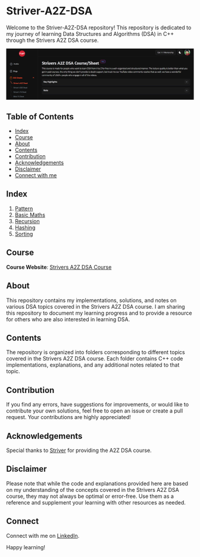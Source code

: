 # Striver-A2Z-DSA

Welcome to the Striver-A2Z-DSA repository! This repository is dedicated to my journey of learning Data Structures and Algorithms (DSA) in C++ through the Strivers A2Z DSA course.

<img src="Striver-A2Z-DSA.png" alt="Striver-A2Z-DSA">


## Table of Contents

- [Index](#index)
- [Course](#course)
- [About](#about)
- [Contents](#contents)
- [Contribution](#contribution)
- [Acknowledgements](#acknowledgements)
- [Disclaimer](#disclaimer)
- [Connect with me ](#connect)

  
 ## Index
 
 1. [Pattern](Patterns)
 2. [Basic Maths](Basic%20Maths)
 3. [Recursion](Recursion)
 4. [Hashing](Hashing)
 5. [Sorting](Sorting)


## Course

 **Course Website**: [Strivers A2Z DSA Course](https://takeuforward.org/strivers-a2z-dsa-course/strivers-a2z-dsa-course-sheet-2/)

 
## About

This repository contains my implementations, solutions, and notes on various DSA topics covered in the Strivers A2Z DSA course. I am sharing this repository to document my learning progress and to provide a resource for others who are also interested in learning DSA.

## Contents

The repository is organized into folders corresponding to different topics covered in the Strivers A2Z DSA course. Each folder contains C++ code implementations, explanations, and any additional notes related to that topic.

<!--
Here's a brief overview of the folders:

- `Arrays`: Implementations and solutions related to array data structure.
- `Linked Lists`: Implementations and solutions related to linked list data structure.
- `Stacks and Queues`: Implementations and solutions related to stack and queue data structures.
- `Trees`: Implementations and solutions related to tree data structure.
- `Graphs`: Implementations and solutions related to graph data structure.
- `Sorting and Searching`: Implementations and solutions related to sorting and searching algorithms.
- `Dynamic Programming`: Implementations and solutions related to dynamic programming problems.
-->

## Contribution

If you find any errors, have suggestions for improvements, or would like to contribute your own solutions, feel free to open an issue or create a pull request. Your contributions are highly appreciated!

## Acknowledgements

Special thanks to [Striver](https://www.linkedin.com/in/rajstriver/) for providing the A2Z DSA course.

## Disclaimer

Please note that while the code and explanations provided here are based on my understanding of the concepts covered in the Strivers A2Z DSA course, they may not always be optimal or error-free. Use them as a reference and supplement your learning with other resources as needed.

## Connect

 Connect with me on [LinkedIn](https://www.linkedin.com/in/paras-verma-b38bb1247/).

Happy learning!

